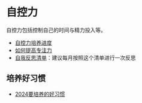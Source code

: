 # 自控力

自控力包括控制自己的时间与精力投入等。

- [自控力培养进度](./schedule.md)
- [如何提高专注力](./how_to_improve_concentration.md)
- [自我反思清单](./self_reflection_checklist.md)：建议每月按照这个清单进行一次反思

## 培养好习惯

- [2024要培养的好习惯](./2024_habits.md)
